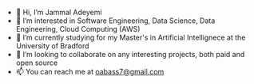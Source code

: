 - 👋 Hi, I’m Jammal Adeyemi
- 👀 I’m interested in Software Engineering, Data Science, Data Engineering, Cloud Computing (AWS)
- 🌱 I’m currently studying for my Master's in Artificial Intellignece at the University of Bradford
- 💞️ I’m looking to collaborate on any interesting projects, both paid and open source
- 📫 You can reach me at oabass7@gmail.com

<!---
JammalAdeyemi/JammalAdeyemi is a ✨ special ✨ repository because its `README.md` (this file) appears on your GitHub profile.
You can click the Preview link to take a look at your changes.
--->
